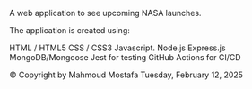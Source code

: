 A web application to see upcoming NASA launches.

The application is created using:

HTML / HTML5
CSS / CSS3
Javascript.
Node.js
Express.js
MongoDB/Mongoose
Jest for testing
GitHub Actions for CI/CD

© Copyright by Mahmoud Mostafa
Tuesday, February 12, 2025
